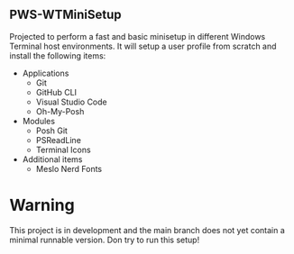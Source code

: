 ## **PWS-WTMiniSetup**

Projected to perform a fast and basic minisetup in different Windows Terminal host environments. It will setup a user profile from scratch and install the following items:
- Applications
    - Git
    - GitHub CLI
    - Visual Studio Code
    - Oh-My-Posh
- Modules
    - Posh Git
    - PSReadLine
    - Terminal Icons
- Additional items
    - Meslo Nerd Fonts

# Warning
This project is in development and the main branch does not yet contain a minimal runnable version. Don try to run this setup!
